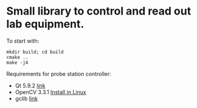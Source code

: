 # Small library to control and read out lab equipment.

To start with:
```shell
mkdir build; cd build
cmake ..
make -j4
```


Requirements for probe station controller:
 * Qt 5.9.2 [link](https://www.qt.io/download-qt-for-application-development)
 * OpenCV 3.3.1 [Install in Linux](https://docs.opencv.org/3.3.1/d7/d9f/tutorial_linux_install.html)
 * gclib [link](http://galilmc.com/sw/pub/all/doc/gclib/html/osx.html)

